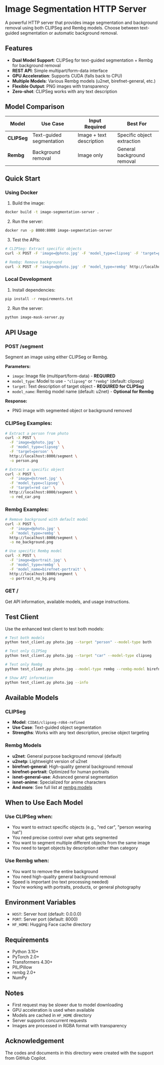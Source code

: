 # Image Segmentation HTTP Server

A powerful HTTP server that provides image segmentation and background removal using both CLIPSeg and Rembg models. Choose between text-guided segmentation or automatic background removal.

## Features

- **Dual Model Support**: CLIPSeg for text-guided segmentation + Rembg for background removal
- **REST API**: Simple multipart/form-data interface
- **GPU Acceleration**: Supports CUDA (falls back to CPU)
- **Multiple Models**: Various Rembg models (u2net, birefnet-general, etc.)
- **Flexible Output**: PNG images with transparency
- **Zero-shot**: CLIPSeg works with any text description

## Model Comparison

| Model | Use Case | Input Required | Best For |
|-------|----------|----------------|----------|
| **CLIPSeg** | Text-guided segmentation | Image + text description | Specific object extraction |
| **Rembg** | Background removal | Image only | General background removal |

## Quick Start

### Using Docker

1. Build the image:
```bash
docker build -t image-segmentation-server .
```

2. Run the server:
```bash
docker run -p 8000:8000 image-segmentation-server
```

3. Test the APIs:
```bash
# CLIPSeg: Extract specific objects
curl -X POST -F 'image=@photo.jpg' -F 'model_type=clipseg' -F 'target=person' http://localhost:8000/segment -o clipseg_result.png

# Rembg: Remove background
curl -X POST -F 'image=@photo.jpg' -F 'model_type=rembg' http://localhost:8000/segment -o rembg_result.png
```

### Local Development

1. Install dependencies:
```bash
pip install -r requirements.txt
```

2. Run the server:
```bash
python image-mask-server.py
```

## API Usage

### POST /segment

Segment an image using either CLIPSeg or Rembg.

**Parameters:**
- `image`: Image file (multipart/form-data) - **REQUIRED**
- `model_type`: Model to use - `"clipseg"` or `"rembg"` (default: clipseg)
- `target`: Text description of target object - **REQUIRED for CLIPSeg**
- `model_name`: Rembg model name (default: u2net) - **Optional for Rembg**

**Response:**
- PNG image with segmented object or background removed

### CLIPSeg Examples:
```bash
# Extract a person from photo
curl -X POST \
  -F 'image=@photo.jpg' \
  -F 'model_type=clipseg' \
  -F 'target=person' \
  http://localhost:8000/segment \
  -o person.png

# Extract a specific object
curl -X POST \
  -F 'image=@street.jpg' \
  -F 'model_type=clipseg' \
  -F 'target=red car' \
  http://localhost:8000/segment \
  -o red_car.png
```

### Rembg Examples:
```bash
# Remove background with default model
curl -X POST \
  -F 'image=@photo.jpg' \
  -F 'model_type=rembg' \
  http://localhost:8000/segment \
  -o no_background.png

# Use specific Rembg model
curl -X POST \
  -F 'image=@portrait.jpg' \
  -F 'model_type=rembg' \
  -F 'model_name=birefnet-portrait' \
  http://localhost:8000/segment \
  -o portrait_no_bg.png
```

### GET /

Get API information, available models, and usage instructions.

## Test Client

Use the enhanced test client to test both models:

```bash
# Test both models
python test_client.py photo.jpg --target "person" --model-type both

# Test only CLIPSeg
python test_client.py photo.jpg --target "car" --model-type clipseg

# Test only Rembg
python test_client.py photo.jpg --model-type rembg --rembg-model birefnet-general

# Show API information
python test_client.py photo.jpg --info
```

## Available Models

### CLIPSeg
- **Model**: `CIDAS/clipseg-rd64-refined`
- **Use Case**: Text-guided object segmentation
- **Strengths**: Works with any text description, precise object targeting

### Rembg Models
- **u2net**: General purpose background removal (default)
- **u2netp**: Lightweight version of u2net
- **birefnet-general**: High-quality general background removal
- **birefnet-portrait**: Optimized for human portraits
- **isnet-general-use**: Advanced general segmentation
- **isnet-anime**: Specialized for anime characters
- **And more**: See full list at [rembg models](https://github.com/danielgatis/rembg#models)

## When to Use Each Model

### Use CLIPSeg when:
- You want to extract specific objects (e.g., "red car", "person wearing hat")
- You need precise control over what gets segmented
- You want to segment multiple different objects from the same image
- You need to target objects by description rather than category

### Use Rembg when:
- You want to remove the entire background
- You need high-quality general background removal
- Speed is important (no text processing needed)
- You're working with portraits, products, or general photography

## Environment Variables

- `HOST`: Server host (default: 0.0.0.0)
- `PORT`: Server port (default: 8000)
- `HF_HOME`: Hugging Face cache directory

## Requirements

- Python 3.10+
- PyTorch 2.0+
- Transformers 4.30+
- PIL/Pillow
- rembg 2.0+
- NumPy

## Notes

- First request may be slower due to model downloading
- GPU acceleration is used when available
- Models are cached in `HF_HOME` directory
- Server supports concurrent requests
- Images are processed in RGBA format with transparency

## Acknowledgement
The codes and documents in this directory were created with the support from GitHub Copilot.